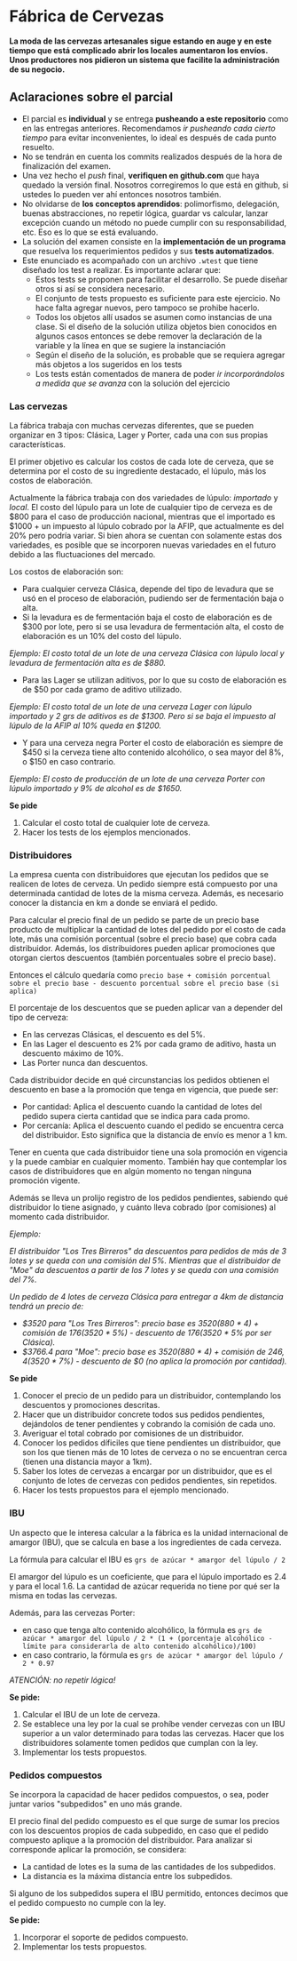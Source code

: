 # Fábrica de Cervezas

**La moda de las cervezas artesanales sigue estando en auge y en este tiempo que está complicado abrir los locales aumentaron los envíos. Unos productores nos pidieron un sistema que facilite la administración de su negocio.**


## Aclaraciones sobre el parcial
- El parcial es **individual** y se entrega **pusheando a este repositorio** como en las entregas anteriores. Recomendamos _ir pusheando cada cierto tiempo_ para evitar inconvenientes, lo ideal es después de cada punto resuelto.
- No se tendrán en cuenta los commits realizados después de la hora de finalización del examen.
- Una vez hecho el _push_ final, **verifiquen en github.com** que haya quedado la versión final. Nosotros corregiremos lo que está en github, si ustedes lo pueden ver ahí entonces nosotros también.
- No olvidarse de **los conceptos aprendidos**: polimorfismo, delegación, buenas abstracciones, no repetir lógica, guardar vs calcular, lanzar excepción cuando un método no puede cumplir con su responsabilidad, etc. Eso es lo que se está evaluando.
- La solución del examen consiste en la **implementación de un programa** que resuelva los requerimientos pedidos y sus **tests automatizados**.
- Este enunciado es acompañado con un archivo `.wtest` que tiene diseñado los test a realizar. Es importante aclarar que:
  - Estos tests se proponen para facilitar el desarrollo. Se puede diseñar otros si así se considera necesario.
  - El conjunto de tests propuesto es suficiente para este ejercicio. No hace falta agregar nuevos, pero tampoco se prohibe hacerlo.
  - Todos los objetos allí usados se asumen como instancias de una clase. Si el diseño de la solución utiliza objetos bien conocidos en algunos casos entonces se debe remover la declaración de la variable y la línea en que se sugiere la instanciación
  - Según el diseño de la solución, es probable que se requiera agregar más objetos a los sugeridos en los tests
  - Los tests están comentados de manera de poder _ir incorporándolos a medida que se avanza_ con la solución del ejercicio



### Las cervezas
La fábrica trabaja con muchas cervezas diferentes, que se pueden organizar en 3 tipos: Clásica, Lager y Porter, cada una con sus propias características. 

El primer objetivo es calcular los costos de cada lote de cerveza, que se determina por el costo de su ingrediente destacado, el lúpulo, más los costos de elaboración. 

Actualmente la fábrica trabaja con dos variedades de lúpulo: _importado_ y _local_. El costo del lúpulo para un lote de cualquier tipo de cerveza es de $800 para el caso de producción nacional, mientras que el importado es $1000 + un impuesto al lúpulo cobrado por la AFIP, que actualmente es del 20% pero podría variar. Si bien ahora se cuentan con solamente estas dos variedades, es posible que se incorporen nuevas variedades en el futuro debido a las fluctuaciones del mercado. 

Los costos de elaboración son:
- Para cualquier cerveza Clásica, depende del tipo de levadura que se usó en el proceso de elaboración, pudiendo ser de fermentación baja o alta.
- Si la levadura es de fermentación baja el costo de elaboración es de $300 por lote, pero si se usa levadura de fermentación alta, el costo de elaboración es un 10% del costo del lúpulo.

_Ejemplo: El costo total de un lote de una cerveza Clásica con lúpulo local y levadura de fermentación alta es de $880._

- Para las Lager se utilizan aditivos, por lo que su costo de elaboración es de $50 por cada gramo de aditivo utilizado.

_Ejemplo: El costo total de un lote de una cerveza Lager con lúpulo importado y 2 grs de aditivos es de $1300. Pero si se baja el impuesto al lúpulo de la AFIP al 10% queda en $1200._

- Y para una cerveza negra Porter el costo de elaboración es siempre de $450 si la cerveza tiene alto contenido alcohólico, o sea mayor del 8%, o $150 en caso contrario.

_Ejemplo: El costo de producción de un lote de una cerveza Porter con lúpulo importado y 9% de alcohol es de $1650._

**Se pide**
1. Calcular el costo total de cualquier lote de cerveza. 
2. Hacer los tests de los ejemplos mencionados.

### Distribuidores
La empresa cuenta con distribuidores que ejecutan los pedidos que se realicen de lotes de cerveza. Un pedido siempre está compuesto por una determinada cantidad de lotes de la misma cerveza. Además, es necesario conocer la distancia en km a donde se enviará el pedido.

Para calcular el precio final de un pedido se parte de un precio base producto de multiplicar la cantidad de lotes del pedido por el costo de cada lote, más una comisión porcentual (sobre el precio base) que cobra cada distribuidor. Además, los distribuidores pueden aplicar promociones que otorgan ciertos descuentos (también porcentuales sobre el precio base).

Entonces el cálculo quedaría como `precio base + comisión porcentual sobre el precio base - descuento porcentual sobre el precio base (si aplica)`

El porcentaje de los descuentos que se pueden aplicar van a depender del tipo de cerveza:
- En las cervezas Clásicas, el descuento es del 5%.
- En las Lager el descuento es 2% por cada gramo de aditivo, hasta un descuento máximo de 10%. 
- Las Porter nunca dan descuentos.

Cada distribuidor decide en qué circunstancias los pedidos obtienen el descuento en base a la promoción que tenga en vigencia, que puede ser:
- Por cantidad: Aplica el descuento cuando la cantidad de lotes del pedido supera cierta cantidad que se indica para cada promo.
- Por cercanía: Aplica el descuento cuando el pedido se encuentra cerca del distribuidor. Esto significa que la distancia de envío es menor a 1 km.

Tener en cuenta que cada distribuidor tiene una sola promoción en vigencia y la puede cambiar en cualquier momento. También hay que contemplar los casos de distribuidores que en algún momento no tengan ninguna promoción vigente.

Además se lleva un prolijo registro de los pedidos pendientes, sabiendo qué distribuidor lo tiene asignado, y cuánto lleva cobrado (por comisiones) al momento cada distribuidor. 


_Ejemplo:_ 

_El distribuidor "Los Tres Birreros" da descuentos para pedidos de más de 3 lotes y se queda con una comisión del 5%. Mientras que el distribuidor de "Moe" da descuentos a partir de los 7 lotes y se queda con una comisión del 7%._

_Un pedido de 4 lotes de cerveza Clásica para entregar a 4km de distancia tendrá un precio de:_
- _$3520 para "Los Tres Birreros": precio base es $3520 ($880 * 4) + comisión de $176 ($3520 * 5%) - descuento de $176 ($3520 * 5% por ser Clásica)._
- _$3766.4 para "Moe": precio base es $3520 ($880 * 4) + comisión de $246,4 ($3520 * 7%) - descuento de $0 (no aplica la promoción por cantidad)._


**Se pide**
1. Conocer el precio de un pedido para un distribuidor, contemplando los descuentos y promociones descritas.
2. Hacer que un distribuidor concrete todos sus pedidos pendientes, dejándolos de tener pendientes y cobrando la comisión de cada uno.
3. Averiguar el total cobrado por comisiones de un distribuidor.
4. Conocer los pedidos díficiles que tiene pendientes un distribuidor, que son los que tienen más de 10 lotes de cerveza o no se encuentran cerca (tienen una distancia mayor a 1km).
5. Saber los lotes de cervezas a encargar por un distribuidor, que es el conjunto de lotes de cervezas con pedidos pendientes, sin repetidos.
6. Hacer los tests propuestos para el ejemplo mencionado.

### IBU
Un aspecto que le interesa calcular a la fábrica es la unidad internacional de amargor (IBU), que se calcula en base a los ingredientes de cada cerveza.

La fórmula para calcular el IBU es
`grs de azúcar * amargor del lúpulo / 2`

El amargor del lúpulo es un coeficiente, que para el lúpulo importado es 2.4 y para el local 1.6. La cantidad de azúcar requerida no tiene por qué ser la misma en todas las cervezas. 

Además, para las cervezas Porter:
- en caso que tenga alto contenido alcohólico, la fórmula es 
`grs de azúcar * amargor del lúpulo / 2 * (1 + (porcentaje alcohólico - límite para considerarla de alto contenido alcohólico)/100)`
- en caso contrario, la fórmula es 
`grs de azúcar * amargor del lúpulo / 2 * 0.97` 

_ATENCIÓN: no repetir lógica!_

**Se pide:**
1. Calcular el IBU de un lote de cerveza.
2. Se establece una ley por la cual se prohíbe vender cervezas con un IBU superior a un valor determinado para todas las cervezas. Hacer que los distribuidores solamente tomen pedidos que cumplan con la ley.
3. Implementar los tests propuestos.

### Pedidos compuestos
Se incorpora la capacidad de hacer pedidos compuestos, o sea, poder juntar varios "subpedidos" en uno más grande. 

El precio final del pedido compuesto es el que surge de sumar los precios con los descuentos propios de cada subpedido, en caso que el pedido compuesto aplique a la promoción del distribuidor. Para analizar si corresponde aplicar la promoción, se considera:
- La cantidad de lotes es la suma de las cantidades de los subpedidos. 
- La distancia es la máxima distancia entre los subpedidos.

Si alguno de los subpedidos supera el IBU permitido, entonces decimos que el pedido compuesto no cumple con la ley.

**Se pide:**

1. Incorporar el soporte de pedidos compuesto.
2. Implementar los tests propuestos.
